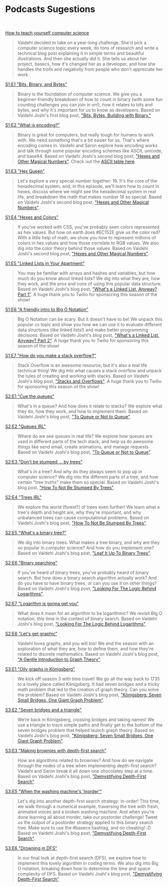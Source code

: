 # Podcasts Sugestions

<br>

[How to teach yourself computer science](https://www.codenewbie.org/podcast/how-to-teach-yourself-computer-science)

>Vaidehi decided to take on a year-long challenge. She'd pick a computer science topic every week, do tons of research and write a technical blog post explaining it in simple terms and beautiful illustrations. And then she actually did it. She tells us about her project, basecs, how it's changed her as a developer, and how she handles the trolls and negativity from people who don't appreciate her work.

[S1:E1 "Bits, Binary, and Bytes"](https://www.codenewbie.org/basecs)
>Binary is the foundation of computer science. We give you a beginner-friendly breakdown of how to count in binary (with some fun counting challenges you can join in on!), how it relates to bits and bytes, and why it's important for us to know as developers. Based on Vaidehi Joshi's first blog post, ["Bits, Bytes, Building with Binary."]((https://medium.com/basecs/bits-bytes-building-with-binary-13cb4289aafa))


[S1:E2 "What is encoding?"](https://www.codenewbie.org/basecs)

>Binary is great for computers, but really tough for humans to work with. We need something that's a bit easier for us. That's where encoding comes in. Vaidehi and Saron explore how encoding works and talk through some popular encoding schemes like ASCII, unicode, and base64. Based on Vaidehi Joshi's second blog post, ["Hexes and Other Magical Numbers"]((https://medium.com/basecs/hexs-and-other-magical-numbers-9785bc26b7ee)). Check out the [ASCII table  here](http://www.infocellar.com/binary/ascii-ebcdic.htm).

[S1:E3 "Hex Queen"](https://www.codenewbie.org/basecs)
>Let's explore a very special number together: 16. It's the core of the hexadecimal system, and, in this episode, we'll learn how to count in hexes, discuss where we might see the hexadecimal system in real life, and breakdown the math that makes number 16 so special. Based on Vaidehi Joshi's second blog post, ["Hexes and Other Magical Numbers"](https://medium.com/basecs/hexs-and-other-magical-numbers-9785bc26b7ee). 

[S1:E4 "Hexes and Colors"](https://www.codenewbie.org/basecs)
>If you've worked with CSS, you've probably seen colors represented as hex values. But how on earth does #EC152E give us the color red? With a little help of math, we show you how to represent millions of colors in hex values and how those correlate to RGB values. We also dig into the color theory behind those values. Based on Vaidehi Joshi's second blog post, ["Hexes and Other Magical Numbers"](https://medium.com/basecs/hexs-and-other-magical-numbers-9785bc26b7ee). 

[S1:E5 "Linked Lists in Your Apartment"](https://www.codenewbie.org/basecs)
>You may be familiar with arrays and hashes and variables, but how much do you know about linked lists? We dig into what they are, how they work, and the pros and cons of using this popular data structure. Based on Vaidehi Joshi's blog post, ["What's a Linked List, Anyway? Part 1"](https://medium.com/basecs/whats-a-linked-list-anyway-part-1-d8b7e6508b9d). A huge thank you to Twilio for sponsoring this season of the show!

[S1:E6 "A friendly intro to Big O Notation"](https://www.codenewbie.org/basecs)
>Big O Notation can be scary. But it doesn't have to be! We unpack this popular cs topic and show you how we can use it to evaluate different data structures (like linked lists!) and make better programming decisions. Based on Vaidehi Joshi's blog post, ["What's a Linked List, Anyway? Part 2"](https://medium.com/basecs/whats-a-linked-list-anyway-part-2-131d96f71996). A huge thank you to Twilio for sponsoring this season of the show!


[S1:E7 "How do you make a stack overflow?" ](https://www.codenewbie.org/basecs)
>Stack Overflow is an awesome resource, but it's also a real life technical thing! We dig into what causes a stack overflow and unpack the rules of creating and working with stacks. Based on Vaidehi Joshi's blog post, ["Stacks and Overflows"](https://medium.com/basecs/stacks-and-overflows-dbcf7854dc67). A huge thank you to Twilio for sponsoring this season of the show!

[S2:E1 "Cue the queues" ](https://www.codenewbie.org/basecs)
>What's in a queue? And how does it relate to stacks? We explore what they do, how they work, and how to implement them. Based on Vaidehi Joshi's blog post, ["To Queue or Not to Queue"](https://medium.com/basecs/to-queue-or-not-to-queue-2653bcde5b04).

[S2:E2 "Queues IRL"  ](https://www.codenewbie.org/basecs)
>Where do we see queues in real life? We explore how queues are used in different parts of the tech stack, and help us do awesome things like send email, create animations, and manage requests. Based on Vaidehi Joshi's blog post, ["To Queue or Not to Queue"](https://medium.com/basecs/to-queue-or-not-to-queue-2653bcde5b04).

[S2:E3 "Don't be stumped ... by trees"  ](https://www.codenewbie.org/basecs)
>What's in a tree? And why do they always seem to pop up in computer science? We dig into the different parts of a tree, and how certain "tree truths" make them so special. Based on Vaidehi Joshi's blog post, ["How To Not Be Stumped By Trees"](https://medium.com/basecs/how-to-not-be-stumped-by-trees-5f36208f68a7).

[S2:E4 "Trees IRL"  ](https://www.codenewbie.org/basecs)
>We explore the world (forest?) of trees even further! We learn what a tree's depth and height are, why they're important, and why unbalanced trees can cause computational problems. Based on Vaidehi Joshi's blog post, ["How To Not Be Stumped By Trees"](https://medium.com/basecs/how-to-not-be-stumped-by-trees-5f36208f68a7).

[S2:E5 "What's a binary tree?"  ](https://www.codenewbie.org/basecs)
>We dig into binary trees. What makes a tree binary, and why are they so popular in computer science? And how do you implement one? Based on Vaidehi Joshi's blog post, ["Leaf It Up To Binary Trees"](https://medium.com/basecs/leaf-it-up-to-binary-trees-11001aaf746d).

[S2:E6 "Binary searching" ](https://www.codenewbie.org/basecs)
>If you've heard of binary trees, you've probably heard of binary search. But how does a binary search algorithm actually work? And do you have to have binary trees, or can you use it on other things? Based on Vaidehi Joshi's blog post, ["Looking For The Logic Behind Logarithms"](https://medium.com/basecs/looking-for-the-logic-behind-logarithms-9e79d7666dda).


[S2:E7 "Logarithm is gonna get you" ](https://www.codenewbie.org/basecs)
>What does it mean for an algorithm to be logarithmic? We revisit Big O notation, this time in the context of binary search. Based on Vaidehi Joshi's blog post, ["Looking For The Logic Behind Logarithms"](https://medium.com/basecs/looking-for-the-logic-behind-logarithms-9e79d7666dda).


[S2:E8 "Let's get graphic"](https://www.codenewbie.org/basecs)
>Vaidehi loves graphs, and you will too! We end the season with an exploration of what they are, how to define them, and how they're related to discrete mathematics. Based on Vaidehi Joshi's blog post, ["A Gentle Introduction to Graph Theory"](https://medium.com/basecs/a-gentle-introduction-to-graph-theory-77969829ead8).

[S3:E1 "Oily graphs in Königsberg"](https://www.codenewbie.org/basecs)
>We kick off season 3 with time travel! We go all the way back to 1735 to a lovely place called Königsberg. It had seven bridges and a tricky math problem that led to the creation of graph theory. Can you solve the problem? Based on Vaidehi Joshi's blog post, ["Königsberg: Seven Small Bridges, One Giant Graph Problem"](https://medium.com/basecs/k%C3%B6nigsberg-seven-small-bridges-one-giant-graph-problem-2275d1670a12).


[S3:E2 "Seven bridges and a triangle"](https://www.codenewbie.org/basecs)
>We’re back in Königsberg, crossing bridges and taking names! We use a triangle to trace simple paths and finally get to the bottom of the seven bridges problem that helped launch graph theory. Based on Vaidehi Joshi's blog post, ["Königsberg: Seven Small Bridges, One Giant Graph Problem"](https://medium.com/basecs/k%C3%B6nigsberg-seven-small-bridges-one-giant-graph-problem-2275d1670a12).

[S3:E3 "Making brownies with depth-first search"](https://www.codenewbie.org/basecs)
>How are algorithms related to brownies? And how do we navigate through the nodes of a tree when implementing depth-first search? Vaidehi and Saron break it all down one chocolatey step at a time. Based on Vaidehi Joshi's blog post, ["Demystifying Depth-First Search"](https://medium.com/basecs/demystifying-depth-first-search-a7c14cccf056).

[S3:E5 "When the washing machine's 'Inorder'"](https://www.codenewbie.org/basecs)
>Let's dig into another depth-first search strategy: in-order! This time, we walk through a numerical example, traversing the tree with fresh, animated voices and a broken washing machine. And when you're done learning all about inorder, take our postorder challenge! Tweet us the output of a postorder strategy applied to this binary search tree. Make sure to use the #basecs hashtag, and no cheating! :D Based on Vaidehi Joshi's blog post, ["Demystifying Depth-First Search"](https://medium.com/basecs/demystifying-depth-first-search-a7c14cccf056).

[S3:E6 "Drowning in DFS" ](https://www.codenewbie.org/basecs)
>In our final look at depth-first search (DFS), we explore how to implement this lovely algorithm in coding terms. We also dig into Big O notation, breaking down how to determine the time and space complexity of DFS. Based on Vaidehi Joshi's blog post, ["Demystifying Depth-First Search"](https://medium.com/basecs/demystifying-depth-first-search-a7c14cccf056).

